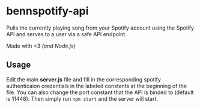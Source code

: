 # bennspotify-api

Pulls the currently playing song from your Spotify account using the Spotify API and serves to a user via a safe API endpoint.

Made with <3 *(and Node.js)*

## Usage

Edit the main **server.js** file and fill in the corresponding spotify authenticaion credentials in the labeled constants at the beginning of the file. You can also change the port constant that the API is binded to (default is 11448). Then simply run `npm start` and the server will start.
